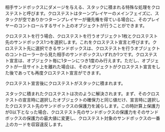 相手サンドボックスにダメージを与える、スタックに積まれる特殊な処理をクロステストと呼びます。クロステストはターンプレイヤーのメインフェイズに、スタックが空でありかつターンプレイヤーが優先権を得ている場合に、そのプレイヤーのコントロールするサイト上のオブジェクトが行うことができます。

クロステストを行う場合、クロステストを行うオブジェクト1枚とクロステスト先のサンドボックス1つを選択します。これをクロステスト宣言と呼びます。クロステスト先に選択できるサンドボックスは、クロステストを行うオブジェクトのコントローラーから見た相手のサンドボックスいずれか1つです。クロステスト宣言は、オブジェクト毎に1ターンにつき1度のみ行えます。ただし、オブジェクトが一旦サイト上を離れた場合は、そのオブジェクトがクロステスト宣言をした後であっても再度クロステスト宣言ができます。

クロステスト宣言後にクロステストがスタックに積まれます。

スタックに積まれたクロステストは次のように解決されます。まず、そのクロステストの宣言時に選択したオブジェクトの確保力と同じ値だけ、宣言時に選択したクロステスト先のサンドボックスの保護力を減らします。この時計算上保護力が0以下となった場合、クロステスト先のサンドボックスの保護力をそのサンドボックスの保護力の最大値に変更し、クロステスト対象のサンドボックスの一番上のカードを収容違反します。
